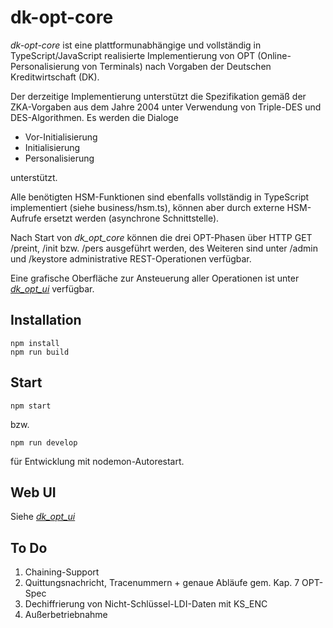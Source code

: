 # dk-opt-core
_dk-opt-core_ ist eine plattformunabhängige und vollständig in TypeScript/JavaScript realisierte Implementierung von OPT (Online-Personalisierung von Terminals) nach Vorgaben der Deutschen Kreditwirtschaft (DK).

Der derzeitige Implementierung unterstützt die Spezifikation gemäß der ZKA-Vorgaben aus dem Jahre 2004 unter Verwendung von Triple-DES und DES-Algorithmen. Es werden die Dialoge

- Vor-Initialisierung
- Initialisierung
- Personalisierung

unterstützt.

Alle benötigten HSM-Funktionen sind ebenfalls vollständig in TypeScript implementiert (siehe business/hsm.ts), können aber durch externe HSM-Aufrufe ersetzt werden (asynchrone Schnittstelle).

Nach Start von _dk_opt_core_ können die drei OPT-Phasen über HTTP GET /preint, /init bzw. /pers ausgeführt werden, des Weiteren sind unter /admin und /keystore administrative REST-Operationen verfügbar.

Eine grafische Oberfläche zur Ansteuerung aller Operationen ist unter [_dk_opt_ui_](https://github.com/potpiejimmy/dk-opt-ui) verfügbar.

## Installation

    npm install
    npm run build
    
## Start

    npm start

bzw.

    npm run develop

für Entwicklung mit nodemon-Autorestart.

## Web UI

Siehe [_dk_opt_ui_](https://github.com/potpiejimmy/dk-opt-ui)

## To Do

1. Chaining-Support
2. Quittungsnachricht, Tracenummern + genaue Abläufe gem. Kap. 7 OPT-Spec
3. Dechiffrierung von Nicht-Schlüssel-LDI-Daten mit KS_ENC
4. Außerbetriebnahme

